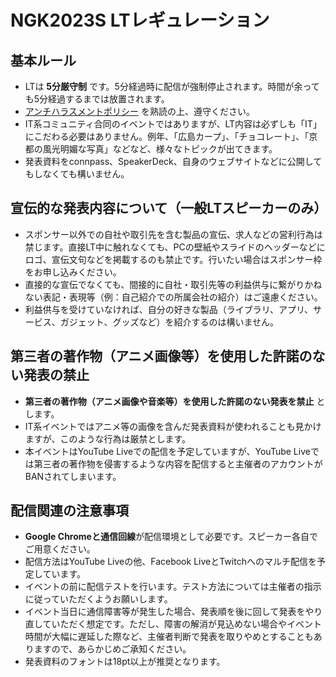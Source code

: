 # NGK2023S LTレギュレーション

## 基本ルール
* LTは **5分厳守制** です。5分経過時に配信が強制停止されます。時間が余っても5分経過するまでは放置されます。
* [アンチハラスメントポリシー](https://nagoya-godo-konshinkai.github.io/ngk2023s/anti-harassment-policy.html) を熟読の上、遵守ください。
* IT系コミュニティ合同のイベントではありますが、LT内容は必ずしも「IT」にこだわる必要はありません。例年、「広島カープ」、「チョコレート」、「京都の風光明媚な写真」などなど、様々なトピックが出てきます。
* 発表資料をconnpass、SpeakerDeck、自身のウェブサイトなどに公開してもしなくても構いません。

## 宣伝的な発表内容について（一般LTスピーカーのみ）
* スポンサー以外での自社や取引先を含む製品の宣伝、求人などの営利行為は禁じます。直接LT中に触れなくても、PCの壁紙やスライドのヘッダーなどにロゴ、宣伝文句などを掲載するのも禁止です。行いたい場合はスポンサー枠をお申し込みください。
* 直接的な宣伝でなくても、間接的に自社・取引先等の利益供与に繋がりかねない表記・表現等（例：自己紹介での所属会社の紹介）はご遠慮ください。
* 利益供与を受けていなければ、自分の好きな製品（ライブラリ、アプリ、サービス、ガジェット、グッズなど）を紹介するのは構いません。


## 第三者の著作物（アニメ画像等）を使用した許諾のない発表の禁止
* **第三者の著作物（アニメ画像や音楽等）を使用した許諾のない発表を禁止** とします。
* IT系イベントではアニメ等の画像を含んだ発表資料が使われることも見かけますが、このような行為は厳禁とします。
* 本イベントはYouTube Liveでの配信を予定していますが、YouTube Liveでは第三者の著作物を侵害するような内容を配信すると主催者のアカウントがBANされてしまいます。

## 配信関連の注意事項
* **Google Chromeと通信回線**が配信環境として必要です。スピーカー各自でご用意ください。
* 配信方法はYouTube Liveの他、Facebook LiveとTwitchへのマルチ配信を予定しています。
* イベントの前に配信テストを行います。テスト方法については主催者の指示に従っていただくようお願いします。
* イベント当日に通信障害等が発生した場合、発表順を後に回して発表をやり直していただく想定です。ただし、障害の解消が見込めない場合やイベント時間が大幅に遅延した際など、主催者判断で発表を取りやめとすることもありますので、あらかじめご承知ください。
* 発表資料のフォントは18pt以上が推奨となります。
